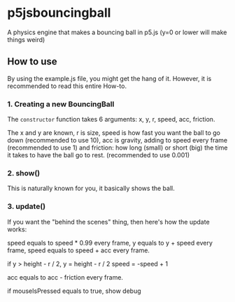 # p5jsbouncingball
A physics engine that makes a bouncing ball in p5.js (y=0 or lower will make things weird)

## How to use
By using the example.js file, you might get the hang of it. However, it is recommended to read this entire How-to.

### 1. Creating a new BouncingBall
The `constructor` function takes 6 arguments: x, y, r, speed, acc, friction.

The x and y are known, r is size, speed is how fast you want the ball to go down (recommended to use 10), acc is gravity, adding to speed every frame (recommended to use 1) and friction: how long (small) or short (big) the time it takes to have the ball go to rest. (recommended to use 0.001)

### 2. show()
This is naturally known for you, it basically shows the ball.

### 3. update()
If you want the "behind the scenes" thing, then here's how the update works:

speed equals to speed * 0.99 every frame,
y equals to y + speed every frame,
speed equals to speed + acc every frame.

if y > height - r / 2,
  y = height - r / 2
  speed = -speed + 1

acc equals to acc - friction every frame.

if mouseIsPressed equals to true,
  show debug
